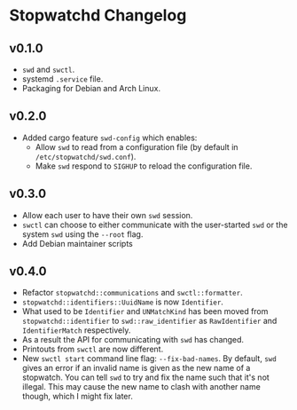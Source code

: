 # Stopwatchd Changelog

## v0.1.0

 - `swd` and `swctl`.
 - systemd `.service` file.
 - Packaging for Debian and Arch Linux.

## v0.2.0

 - Added cargo feature `swd-config` which enables:
   - Allow `swd` to read from a configuration file (by default in `/etc/stopwatchd/swd.conf`).
   - Make `swd` respond to `SIGHUP` to reload the configuration file.

## v0.3.0

 - Allow each user to have their own `swd` session.
 - `swctl` can choose to either communicate with the user-started `swd` or the system `swd` using the `--root` flag.
 - Add Debian maintainer scripts

## v0.4.0

 - Refactor `stopwatchd::communications` and `swctl::formatter`.
 - `stopwatchd::identifiers::UuidName` is now `Identifier`.
 - What used to be `Identifier` and `UNMatchKind` has been moved from `stopwatchd::identifier` to `swd::raw_identifier` as `RawIdentifier` and `IdentifierMatch` respectively.
 - As a result the API for communicating with `swd` has changed.
 - Printouts from `swctl` are now different.
 - New `swctl start` command line flag: `--fix-bad-names`. By default, `swd` gives an error if an invalid name is given as the new name of a stopwatch. You can tell `swd` to try and fix the name such that it's not illegal. This may cause the new name to clash with another name though, which I might fix later.
